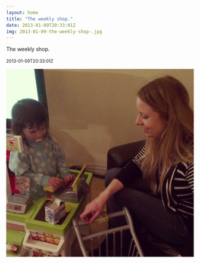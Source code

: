 ```yaml
---
layout: home
title: "The weekly shop."
date: 2013-01-09T20:33:01Z
img: 2013-01-09-the-weekly-shop-.jpg
---
```


The weekly shop.

<small>2013-01-09T20:33:01Z</small>

![The weekly shop.](2013-01-09-the-weekly-shop-.jpg)
